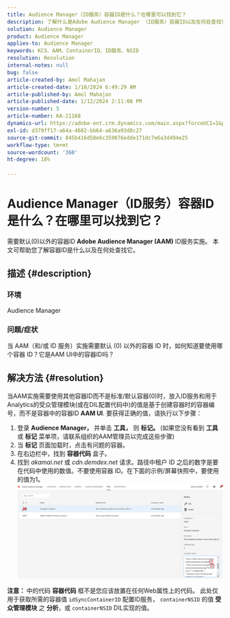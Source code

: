 ```yaml
---
title: Audience Manager（ID服务）容器ID是什么？在哪里可以找到它？
description: 了解什么是Adobe Audience Manager （ID服务）容器ID以及在何处查找它。 请按照本文中给出的步骤进行操作。
solution: Audience Manager
product: Audience Manager
applies-to: Audience Manager
keywords: KCS、AAM、ContainerID、ID服务、NSID
resolution: Resolution
internal-notes: null
bug: false
article-created-by: Amol Mahajan
article-created-date: 1/10/2024 6:49:29 AM
article-published-by: Amol Mahajan
article-published-date: 1/12/2024 2:11:08 PM
version-number: 5
article-number: KA-21168
dynamics-url: https://adobe-ent.crm.dynamics.com/main.aspx?forceUCI=1&pagetype=entityrecord&etn=knowledgearticle&id=b1703163-84af-ee11-a569-6045bd006b3d
exl-id: d379ff17-a64a-4682-bb64-a636a93d8c27
source-git-commit: 845b416d58e6c359076edde171dc7e6a3d494e25
workflow-type: tm+mt
source-wordcount: '360'
ht-degree: 18%

---
```


# Audience Manager（ID服务）容器ID是什么？在哪里可以找到它？


需要默认(0)以外的容器ID <b>Adobe Audience Manager (AAM)</b> ID服务实施。 本文可帮助您了解容器ID是什么以及在何处查找它。

## 描述 {#description}


### <b>环境</b>

Audience Manager



### <b>问题/症状</b>

当 AAM（和/或 ID 服务）实施需要默认 (0) 以外的容器 ID 时，如何知道要使用哪个容器 ID？它是AAM UI中的容器ID吗？


## 解决方法 {#resolution}


当AAM实施需要使用其他容器ID而不是标准/默认容器(0)时，放入ID服务和用于Analytics的受众管理模块(或在DIL配置代码中)的值是基于创建容器时的容器编号，而不是容器中的容器ID <b>AAM UI</b>. 要获得正确的值，请执行以下步骤：

1. 登录 <b>Audience Manager， </b>并单击 <b>工具，</b> 则 <b>标记。 </b>(如果您没有看到 <b>工具</b> 或 <b>标记</b> 菜单项，请联系组织的AAM管理员以完成这些步骤)
2. 当 <b>标记</b> 页面加载时，点击有问题的容器。
3. 在右边栏中，找到 <b>容器代码</b> 盒子。
4. 找到 *akamai.net* 或 *cdn.demdex.net* 请求。路径中租户 ID 之后的数字是要在代码中使用的数值。不要使用容器 ID。在下面的示例/屏幕快照中，要使用的值为1。    ![](assets/4768ad75-347c-ed11-81ac-6045bd006a22.png)


<b>注意： </b>中的代码 <b>容器代码</b> 框不是您应该放置在任何Web属性上的代码。 此处仅用于获取所需的容器值 `idSyncContainerID` 配置ID服务， `containerNSID` 的值 <b>受众管理模块</b> 之 <b>分析</b>，或 `containerNSID` DIL实现的值。

<b> </b>
